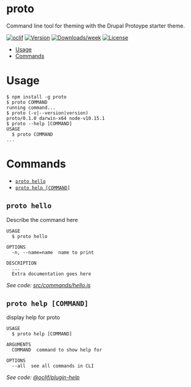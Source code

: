 proto
=====

Command line tool for theming with the Drupal Protoype starter theme.

[![oclif](https://img.shields.io/badge/cli-oclif-brightgreen.svg)](https://oclif.io)
[![Version](https://img.shields.io/npm/v/proto.svg)](https://npmjs.org/package/proto)
[![Downloads/week](https://img.shields.io/npm/dw/proto.svg)](https://npmjs.org/package/proto)
[![License](https://img.shields.io/npm/l/proto.svg)](https://github.com/dk-massive/proto/blob/master/package.json)

<!-- toc -->
* [Usage](#usage)
* [Commands](#commands)
<!-- tocstop -->
# Usage
<!-- usage -->
```sh-session
$ npm install -g proto
$ proto COMMAND
running command...
$ proto (-v|--version|version)
proto/0.1.0 darwin-x64 node-v10.15.1
$ proto --help [COMMAND]
USAGE
  $ proto COMMAND
...
```
<!-- usagestop -->
# Commands
<!-- commands -->
* [`proto hello`](#proto-hello)
* [`proto help [COMMAND]`](#proto-help-command)

## `proto hello`

Describe the command here

```
USAGE
  $ proto hello

OPTIONS
  -n, --name=name  name to print

DESCRIPTION
  ...
  Extra documentation goes here
```

_See code: [src/commands/hello.js](https://github.com/dk-massive/proto/blob/v0.1.0/src/commands/hello.js)_

## `proto help [COMMAND]`

display help for proto

```
USAGE
  $ proto help [COMMAND]

ARGUMENTS
  COMMAND  command to show help for

OPTIONS
  --all  see all commands in CLI
```

_See code: [@oclif/plugin-help](https://github.com/oclif/plugin-help/blob/v3.2.0/src/commands/help.ts)_
<!-- commandsstop -->
